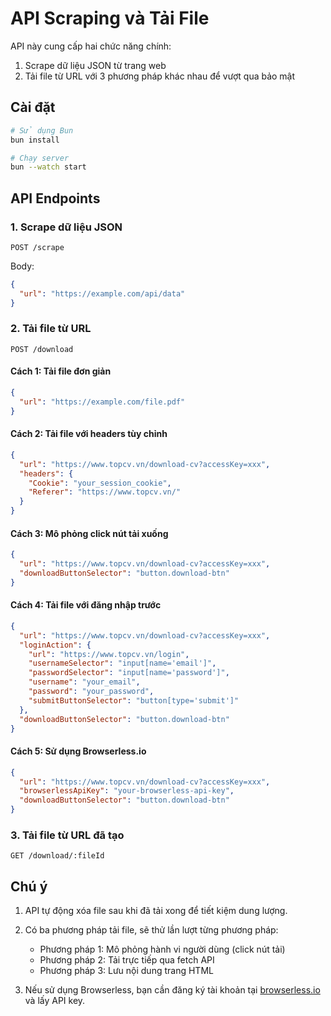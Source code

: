 # API Scraping và Tải File

API này cung cấp hai chức năng chính:
1. Scrape dữ liệu JSON từ trang web
2. Tải file từ URL với 3 phương pháp khác nhau để vượt qua bảo mật

## Cài đặt

```bash
# Sử dụng Bun
bun install

# Chạy server
bun --watch start
```

## API Endpoints

### 1. Scrape dữ liệu JSON

```
POST /scrape
```

Body:
```json
{
  "url": "https://example.com/api/data"
}
```

### 2. Tải file từ URL

```
POST /download
```

#### Cách 1: Tải file đơn giản
```json
{
  "url": "https://example.com/file.pdf"
}
```

#### Cách 2: Tải file với headers tùy chỉnh
```json
{
  "url": "https://www.topcv.vn/download-cv?accessKey=xxx",
  "headers": {
    "Cookie": "your_session_cookie",
    "Referer": "https://www.topcv.vn/"
  }
}
```

#### Cách 3: Mô phỏng click nút tải xuống
```json
{
  "url": "https://www.topcv.vn/download-cv?accessKey=xxx",
  "downloadButtonSelector": "button.download-btn"
}
```

#### Cách 4: Tải file với đăng nhập trước
```json
{
  "url": "https://www.topcv.vn/download-cv?accessKey=xxx",
  "loginAction": {
    "url": "https://www.topcv.vn/login",
    "usernameSelector": "input[name='email']",
    "passwordSelector": "input[name='password']",
    "username": "your_email",
    "password": "your_password",
    "submitButtonSelector": "button[type='submit']"
  },
  "downloadButtonSelector": "button.download-btn"
}
```

#### Cách 5: Sử dụng Browserless.io
```json
{
  "url": "https://www.topcv.vn/download-cv?accessKey=xxx",
  "browserlessApiKey": "your-browserless-api-key",
  "downloadButtonSelector": "button.download-btn"
}
```

### 3. Tải file từ URL đã tạo
```
GET /download/:fileId
```

## Chú ý

1. API tự động xóa file sau khi đã tải xong để tiết kiệm dung lượng.
2. Có ba phương pháp tải file, sẽ thử lần lượt từng phương pháp:
   - Phương pháp 1: Mô phỏng hành vi người dùng (click nút tải)
   - Phương pháp 2: Tải trực tiếp qua fetch API
   - Phương pháp 3: Lưu nội dung trang HTML

3. Nếu sử dụng Browserless, bạn cần đăng ký tài khoản tại [browserless.io](https://www.browserless.io/) và lấy API key. 